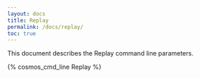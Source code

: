 ```yaml
---
layout: docs
title: Replay
permalink: /docs/replay/
toc: true
---
```

This document describes the Replay command line parameters.

{% cosmos_cmd_line Replay %}
